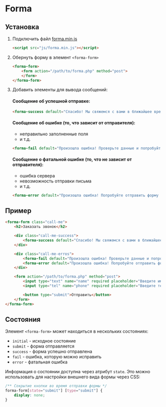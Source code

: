 # Forma

## Установка

1. Подключить файл [forma.min.js](https://raw.githubusercontent.com/PopArtDesign/forma/main/js/forma.min.js)

   ```html
   <script src="js/forma.min.js"></script>
   ```

2. Обернуть форму в элемент `<forma-form>` 

   ```html
   <forma-form>
       <form action="/path/to/forma.php" method="post">
       </form>
   </forma-form>
   ```

3. Добавить элементы для вывода сообщений:

   #### Сообщение об успешной отправке:

   ```html
   <forma-success default="Спасибо! Мы свяжемся с вами в ближайшее время!"><forma-success>
   ```

   #### Сообщение об ошибке (то, что зависит от отправителя):

   - неправильно заполненные поля
   - и т.д.

   ```html
   <forma-fail default="Произошла ошибка! Проверьте данные и попробуйте отправить форму ещё раз!"></forma-fail>
   ```

   #### Сообщение о фатальной ошибке (то, что не зависит от отправителя):

   - ошибка сервера
   - невозможность отправки письма
   - и т.д.

   ```html
   <forma-error default="Произошла ошибка! Попробуйте отправить форму ещё раз позднее!"></forma-error>
   ```

## Пример

```html
<forma-form class="call-me">
    <h2>Заказать звонок</h2>

    <div class="call-me-success">
        <forma-success default="Спасибо! Мы свяжемся с вами в ближайшее время!"><forma-success>
    </div>

    <div class="call-me-erros">
        <forma-fail default="Произошла ошибка! Проверьте данные и попробуйте отправить форму ещё раз!"></forma-fail>
        <forma-error default="Произошла ошибка! Попробуйте отправить форму ещё раз позднее!"></forma-error>
    </div>

    <form action="/path/to/forma.php" method="post">
        <input type="text" name="name" required placeholder="Введите имя" />
        <input type="tel" name="phone" required placeholder="Введите телефон" />

        <button type="submit">Отправить</button>
    </form>
</forma-form>
```

## Состояния

Элемент `<forma-form>` может находиться в нескольких состояниях:

- `initial` - исходное состояние
- `submit` - форма отправляется
- `success` - форма успешно отправлена
- `fail` - ошибка, которую можно исправить
- `error` - фатальная ошибка

Информация о состоянии доступна через атрибут `state`. Это можно использовать для настройки внешнего вида формы через CSS: 

```css
/** Сокрытие кнопки во время отправки формы */
forma-form[state="submit"] [type="submit"] {
    display: none;
}
```

